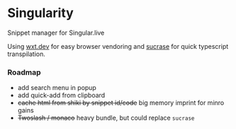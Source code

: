 # Singularity

Snippet manager for Singular.live

Using [wxt.dev](https://wxt.dev) for easy browser vendoring and [sucrase](https://github.com/alangpierce/sucrase) for quick typescript transpilation.

### Roadmap

- add search menu in popup
- add quick-add from clipboard
- ~~cache html from shiki by snippet id/code~~ big memory imprint for minro gains
- ~~Twoslash / monaco~~ heavy bundle, but could replace `sucrase`
